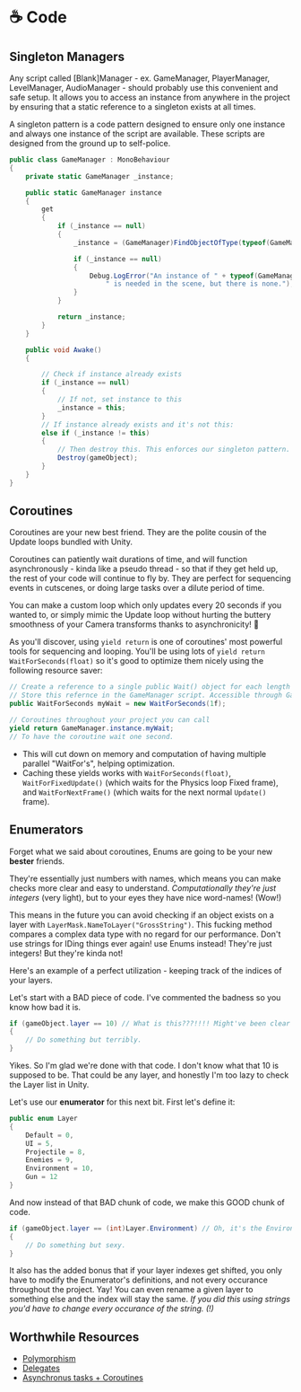 # :coffee: Code

## Singleton Managers
Any script called [Blank]Manager - ex. GameManager, PlayerManager, LevelManager, AudioManager - should probably use this convenient and safe setup. It allows you to access an instance from anywhere in the project by ensuring that a static reference to a singleton exists at all times.

A singleton pattern is a code pattern designed to ensure only one instance and always one instance of the script are available. These scripts are designed from the ground up to self-police.

```c#
public class GameManager : MonoBehaviour
{
    private static GameManager _instance;

    public static GameManager instance
    {
        get
        {
            if (_instance == null)
            {
                _instance = (GameManager)FindObjectOfType(typeof(GameManager));

                if (_instance == null)
                {
                    Debug.LogError("An instance of " + typeof(GameManager) +
                        " is needed in the scene, but there is none.");
                }
            }

            return _instance;
        }
    }

    public void Awake()
    {

        // Check if instance already exists
        if (_instance == null)
        {
            // If not, set instance to this
            _instance = this;
        }
        // If instance already exists and it's not this:
        else if (_instance != this)
        {
            // Then destroy this. This enforces our singleton pattern.
            Destroy(gameObject);
        }
    }
}
```

## Coroutines

Coroutines are your new best friend. They are the polite cousin of the Update loops bundled with Unity.

Coroutines can patiently wait durations of time, and will function asynchronously - kinda like a pseudo thread - so that if they get held up, the rest of your code will continue to fly by. They are perfect for sequencing events in cutscenes, or doing large tasks over a dilute period of time.

You can make a custom loop which only updates every 20 seconds if you wanted to, or simply mimic the Update loop without hurting the buttery smoothness of your Camera transforms thanks to asynchronicity! :100:

As you'll discover, using `yield return` is one of coroutines' most powerful tools for sequencing and looping. You'll be using lots of `yield return WaitForSeconds(float)` so it's good to optimize them nicely using the following resource saver:  

```c#
// Create a reference to a single public Wait() object for each length of wait time you'll need. 
// Store this refernce in the GameManager script. Accessible through GameManager.instance.myWait.
public WaitForSeconds myWait = new WaitForSeconds(1f);

// Coroutines throughout your project you can call
yield return GameManager.instance.myWait;
// To have the coroutine wait one second.
```
* This will cut down on memory and computation of having multiple parallel "WaitFor's", helping optimization.
* Caching these yields works with `WaitForSeconds(float)`, `WaitForFixedUpdate()` (which waits for the Physics loop Fixed frame), and `WaitForNextFrame()` (which waits for the next normal `Update()` frame).

## Enumerators

Forget what we said about coroutines, Enums are going to be your new **bester** friends.

They're essentially just numbers with names, which means you can make checks more clear and easy to understand. *Computationally they're just integers* (very light), but to your eyes they have nice word-names! (Wow!)

This means in the future you can avoid checking if an object exists on a layer with `LayerMask.NameToLayer("GrossString")`. This fucking method compares a complex data type with no regard for our performance. Don't use strings for IDing things ever again! use Enums instead! They're just integers! But they're kinda not!

Here's an example of a perfect utilization - keeping track of the indices of your layers.

Let's start with a BAD piece of code. I've commented the badness so you know how bad it is.

```c#
if (gameObject.layer == 10) // What is this???!!!! Might've been clear when you wrote it, but not after 3 months.
{
    // Do something but terribly.
}
```
Yikes. So I'm glad we're done with that code. I don't know what that 10 is supposed to be. That could be any layer, and honestly I'm too lazy to check the Layer list in Unity.

Let's use our **enumerator** for this next bit. First let's define it:

```c#
public enum Layer
{
    Default = 0,
    UI = 5,
    Projectile = 8,
    Enemies = 9,
    Environment = 10,
    Gun = 12
}
```
And now instead of that BAD chunk of code, we make this GOOD chunk of code.

```c#
if (gameObject.layer == (int)Layer.Environment) // Oh, it's the Environment layer. Remember to cast to int! (Visual Studio will remind you.)
{
    // Do something but sexy.
}
```

It also has the added bonus that if your layer indexes get shifted, you only have to modify the Enumerator's definitions, and not every occurance throughout the project. Yay! You can even rename a given layer to something else and the index will stay the same. *If you did this using strings you'd have to change every occurance of the string. (!)*

## Worthwhile Resources

* [Polymorphism](https://docs.microsoft.com/en-us/dotnet/csharp/programming-guide/classes-and-structs/polymorphism)  
* [Delegates](https://unity3d.com/learn/tutorials/topics/scripting/delegates)  
* [Asynchronus tasks + Coroutines](https://docs.unity3d.com/Manual/Coroutines.html)
